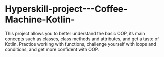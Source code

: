# Hyperskill-project---Coffee-Machine-Kotlin-
This project allows you to better understand the basic OOP, its main concepts such as classes, class methods and attributes, and get a taste of Kotlin. Practice working with functions, challenge yourself with loops and conditions, and get more confident with OOP.
